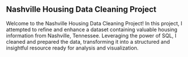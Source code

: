 ## Nashville Housing Data Cleaning Project
Welcome to the Nashville Housing Data Cleaning Project! In this project, I attempted to refine and enhance a dataset containing valuable housing information from Nashville, Tennessee. Leveraging the power of SQL, I cleaned and prepared the data, transforming it into a structured and insightful resource ready for analysis and visualization.
